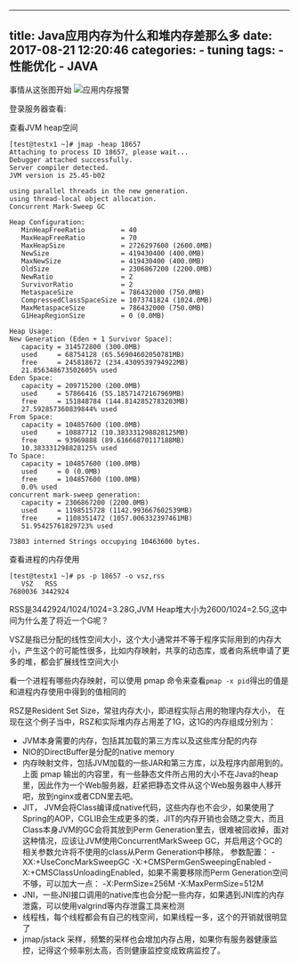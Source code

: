 
---
title: Java应用内存为什么和堆内存差那么多
date: 2017-08-21 12:20:46
categories:
    - tuning
tags: 
    - 性能优化
    - JAVA
---

事情从这张图开始
![应用内存报警](http://oqcey66z7.bkt.clouddn.com/public/resource/%E5%B1%8F%E5%B9%95%E5%BF%AB%E7%85%A7%202017-08-25%2013.09.52.png)

<!--more-->

登录服务器查看:

查看JVM heap空间

```angularjs
[test@testx1 ~]# jmap -heap 18657
Attaching to process ID 18657, please wait...
Debugger attached successfully.
Server compiler detected.
JVM version is 25.45-b02

using parallel threads in the new generation.
using thread-local object allocation.
Concurrent Mark-Sweep GC

Heap Configuration:
   MinHeapFreeRatio         = 40
   MaxHeapFreeRatio         = 70
   MaxHeapSize              = 2726297600 (2600.0MB)
   NewSize                  = 419430400 (400.0MB)
   MaxNewSize               = 419430400 (400.0MB)
   OldSize                  = 2306867200 (2200.0MB)
   NewRatio                 = 2
   SurvivorRatio            = 2
   MetaspaceSize            = 786432000 (750.0MB)
   CompressedClassSpaceSize = 1073741824 (1024.0MB)
   MaxMetaspaceSize         = 786432000 (750.0MB)
   G1HeapRegionSize         = 0 (0.0MB)

Heap Usage:
New Generation (Eden + 1 Survivor Space):
   capacity = 314572800 (300.0MB)
   used     = 68754128 (65.56904602050781MB)
   free     = 245818672 (234.4309539794922MB)
   21.856348673502605% used
Eden Space:
   capacity = 209715200 (200.0MB)
   used     = 57866416 (55.18571472167969MB)
   free     = 151848784 (144.8142852783203MB)
   27.592857360839844% used
From Space:
   capacity = 104857600 (100.0MB)
   used     = 10887712 (10.383331298828125MB)
   free     = 93969888 (89.61666870117188MB)
   10.383331298828125% used
To Space:
   capacity = 104857600 (100.0MB)
   used     = 0 (0.0MB)
   free     = 104857600 (100.0MB)
   0.0% used
concurrent mark-sweep generation:
   capacity = 2306867200 (2200.0MB)
   used     = 1198515728 (1142.993667602539MB)
   free     = 1108351472 (1057.006332397461MB)
   51.95425761829723% used

73803 interned Strings occupying 10463600 bytes.
```

查看进程的内存使用

```angularjs
[test@testx1 ~]# ps -p 18657 -o vsz,rss
   VSZ   RSS
7680036 3442924
```

RSS是3442924/1024/1024=3.28G,JVM Heap堆大小为2600/1024=2.5G,这中间为什么差了将近一个G呢？

VSZ是指已分配的线性空间大小，这个大小通常并不等于程序实际用到的内存大小，产生这个的可能性很多，比如内存映射，共享的动态库，或者向系统申请了更多的堆，都会扩展线性空间大小

看一个进程有哪些内存映射，可以使用 pmap 命令来查看``pmap -x pid``得出的值是和进程内存使用中得到的值相同的

RSZ是Resident Set Size，常驻内存大小，即进程实际占用的物理内存大小， 在现在这个例子当中，RSZ和实际堆内存占用差了1G，这1G的内存组成分别为：

* JVM本身需要的内存，包括其加载的第三方库以及这些库分配的内存
* NIO的DirectBuffer是分配的native memory
* 内存映射文件，包括JVM加载的一些JAR和第三方库，以及程序内部用到的。上面 pmap 输出的内容里，有一些静态文件所占用的大小不在Java的heap里，因此作为一个Web服务器，赶紧把静态文件从这个Web服务器中人移开吧，放到nginx或者CDN里去吧。
* JIT， JVM会将Class编译成native代码，这些内存也不会少，如果使用了Spring的AOP，CGLIB会生成更多的类，JIT的内存开销也会随之变大，而且Class本身JVM的GC会将其放到Perm Generation里去，很难被回收掉，面对这种情况，应该让JVM使用ConcurrentMarkSweep GC，并启用这个GC的相关参数允许将不使用的class从Perm Generation中移除， 参数配置： -XX:+UseConcMarkSweepGC -X:+CMSPermGenSweepingEnabled -X:+CMSClassUnloadingEnabled，如果不需要移除而Perm Generation空间不够，可以加大一点： -X:PermSize=256M -X:MaxPermSize=512M
* JNI，一些JNI接口调用的native库也会分配一些内存，如果遇到JNI库的内存泄露，可以使用valgrind等内存泄露工具来检测
* 线程栈，每个线程都会有自己的栈空间，如果线程一多，这个的开销就很明显了
* jmap/jstack 采样，频繁的采样也会增加内存占用，如果你有服务器健康监控，记得这个频率别太高，否则健康监控变成致病监控了。